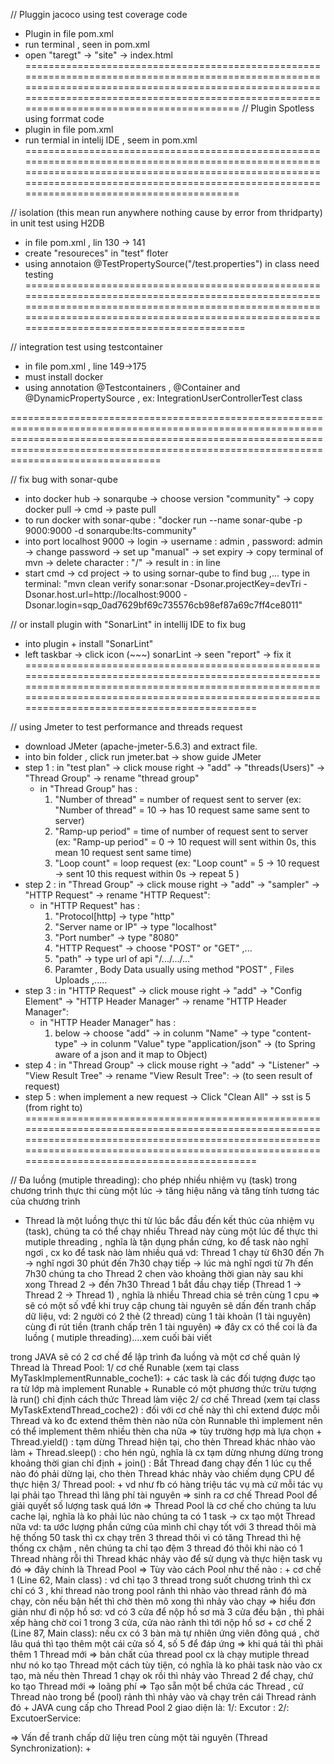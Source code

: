 // Pluggin jacoco using test coverage code 
+ Plugin in file pom.xml
+ run terminal , seen in pom.xml
+ open "taregt" -> "site" -> index.html
=================================================================================================================================================================================================================================================
// Plugin Spotless  using forrmat code
+ plugin in file pom.xml
+ run termial in intelij IDE , seem in pom.xml
=================================================================================================================================================================================================================================================

// isolation (this mean run anywhere nothing cause by error from thridparty) in unit test using H2DB
+ in file pom.xml , lin 130 -> 141
+ create "resoureces" in "test" floter 
+ using annotaion @TestPropertySource("/test.properties") in class need testing
==================================================================================================================================================================================================================================================

// integration test using testcontainer
+ in file pom.xml , line 149->175 
+ must install docker
+ using annotation @Testcontainers , @Container and @DynamicPropertySource , ex: IntegrationUserControllerTest class

==================================================================================================================================================================================================================================================

// fix bug with sonar-qube 
+ into docker hub -> sonarqube -> choose version "community" -> copy docker pull -> cmd -> paste pull 
+ to run docker with sonar-qube : "docker run --name sonar-qube -p 9000:9000 -d sonarqube:lts-community"
+ into port localhost 9000 -> login ->  username : admin , password: admin -> change password -> set up "manual" -> set expiry -> copy terminal of mvn -> delete character : "/" ->  result in : in line 
+ start cmd -> cd project -> to using sornar-qube to find bug ,... type in terminal: "mvn clean verify sonar:sonar -Dsonar.projectKey=devTri -Dsonar.host.url=http://localhost:9000 -Dsonar.login=sqp_0ad7629bf69c735576cb98ef87a69c7ff4ce8011"

// or install plugin with "SonarLint" in intellij IDE to fix bug
+ into plugin + install "SonarLint" 
+ left taskbar -> click icon (~~~) sonarLint -> seen "report" -> fix it
====================================================================================================================================================================================================================================================

// using Jmeter to test performance and threads request
+ download JMeter (apache-jmeter-5.6.3) and extract file.
+ into bin folder , click run jmeter.bat -> show guide JMeter
+ step 1 : in "test plan" -> click mouse right -> "add" -> "threads(Users)" -> "Thread Group" -> rename "thread group"
	+ in "Thread Group" has :
		1. "Number of thread" = number of request sent to server (ex: "Number of thread" = 10 -> has 10 request same same sent to server)
		2. "Ramp-up period" = time of number of request sent to server (ex: "Ramp-up period" = 0 -> 10 request will sent within 0s, this mean 10 request sent same time)
		3. "Loop count" = loop request (ex: "Loop count" = 5 -> 10 request -> sent 10 this request within 0s -> repeat 5 )
+ step 2 : in "Thread Group" -> click mouse right -> "add" -> "sampler" -> "HTTP Request" -> rename "HTTP Request":
	+ in "HTTP Request" has :
		1. "Protocol[http] -> type "http"
		2. "Server name or IP" -> type "localhost"
		3. "Port number" -> type "8080"
		4. "HTTP Request" -> choose "POST" or "GET" ,...
		5. "path" -> type url of api "/.../.../..."
		6. Paramter , Body Data usually using method "POST" , Files Uploads ,.....
+ step 3 : in "HTTP Request" -> click mouse right -> "add" -> "Config Element" -> "HTTP Header Manager" -> rename "HTTP Header Manager":
	+ in "HTTP Header Manager" has :
		1. below -> choose "add" -> in colunm "Name" -> type "content-type" -> in colunm "Value" type "application/json" 
		-> (to Spring aware of a json and it map to Object)
+  step 4 : in "Thread Group" -> click mouse right -> "add" -> "Listener" -> "View Result Tree" -> rename "View Result Tree":
		-> (to seen result of request)
+ step 5 : when implement a new request -> Click "Clean All" -> sst is 5 (from right to)
====================================================================================================================================================================================================================================================

// Đa luồng (mutiple threading): cho phép nhiều nhiệm vụ (task) trong chương trình thực thi cùng một lúc -> tăng hiệu năng và tăng tính tương tác của chương trình 
+ Thread là một luồng thực thi từ lúc bắc đầu đến kết thúc của nhiệm vụ (task), chúng ta có thể chạy nhiều Thread này cùng một lúc để thực thi
	mutiple threading , nghĩa là tận dụng phần cứng, ko để task nào nghĩ ngơi , cx ko để task nào làm nhiều quá
	vd: Thread 1 chạy từ 6h30 đến 7h -> nghĩ ngơi 30 phút đến 7h30 chạy tiếp -> lúc mà nghĩ ngơi từ 7h đến 7h30 chúng ta cho Thread 2 chen vào khoảng thời gian này
		sau khi xong Thread 2 -> đến 7h30 Thread 1 bắt đầu chạy tiếp (Thread 1 -> Thread 2 -> Thread 1) , nghĩa là nhiều Thread chia sẻ trên cùng 1 cpu
	=> sẽ có một số vđề khi truy cập chung tài nguyên sẽ dấn đến tranh chấp dữ liệu, 
		vd: 2 người có 2 thẻ (2 thread) cùng 1 tài khoản (1 tài nguyên) cùng đi rút tiền (tranh chấp trên 1 tài nguyên) => đây cx có thể coi là đa luồng ( mutiple threading)....xem cuối bài viết
 
trong JAVA sẽ có 2 cơ chế để lập trình đa luồng và một cơ chế quản lý Thread là Thread Pool:
    1/ cơ chế Runable (xem tại class MyTaskImplementRunnable_coche1):
	+ các task là các đối tượng được tạo ra từ lớp mà implement Runable
	+ Runable có một phương thức trừu tượng là run() chỉ định cách thức Thread làm việc
    2/ cơ chế Thread (xem tại class MyTaskExtendThread_coche2) : đối với cơ chế này thì chỉ extend được mỗi Thread và ko đc extend thêm thèn nào nữa còn Runnable thì implement nên có thể implement thêm nhiều thèn cha nữa => tùy trường hợp mà lựa chọn
	+ Thread.yield() : tạm dừng Thread hiện tại, cho thèn Thread khác nhào vào làm
	+ Thread.sleep() : cho hén ngủ, nghĩa là cx tạm dừng nhưng dừng trong khoảng thời gian chỉ định
	+ join() : Bắt Thread đang chạy đến 1 lúc cụ thể nào đó phải dừng lại, cho thèn Thread khác nhảy vào chiếm dụng CPU để thực hiện
    3/ Thread pool:
	+ vd như fb có hàng triệu tác vụ mà cứ mỗi tác vụ lại phải tạo Thread thì lãng phí tài nguyên => sinh ra cơ chế Thread Pool để giải quyết số lượng task quá lớn
	=> Thread Pool là cơ chế cho chúng ta lưu cache lại, nghĩa là ko phải lúc nào chúng ta có 1 task -> cx tạo một Thread nữa 
		vd: ta ước lượng phần cứng của mình chỉ chạy tốt với 3 thread thôi mà hệ thống 50 task thì cx chạy trên 3 thread thôi vì có tăng Thread thì hệ thống cx chậm , 
		    nên chúng ta chỉ tạo đệm 3 thread đó thôi khi nào có 1 Thread nhàng rỗi thì Thread khác nhảy vào để sử dụng và thực hiện task vụ đó => đây chính là Thread Pool
	=> Tùy vào cách Pool như thế nào :
		+ cơ chế 1 (Line 62, Main class) : vd chỉ tạo 3 thread trong suốt chương trình thì cx chỉ có 3 , khi thread nào trong pool rảnh thì nhào vào thread rảnh đó mà chạy, còn nếu bận hết thì chờ thèn mô xong thì nhảy vào chạy
			=> hiểu đơn giản như đi nộp hồ sơ: vd có 3 cửa để nộp hồ sơ mà 3 cửa đều bận , thì phải xếp hàng chờ coi 1 trong 3 cửa, cửa nào rảnh thì tới nộp hồ sơ
		+ cơ chế 2 (Line 87, Main class): nếu cx có 3 bàn mà tự nhiên ứng viên đông quá , chờ lâu quá thì tạo thêm một cái cửa số 4, số 5 để đáp ứng => khi quá tải thì phải thêm 1 Thread mới 
	=> bản chất của thread pool cx là chạy mutiple thread như nó ko tạo Thread một cách tùy tiện, có nghĩa là ko phải task nào vào cx tạo, mà nếu thèn Thread 1 chạy ok rồi thì nhảy vào Thread 2 để chạy, chứ ko tạo Thread mới => loãng phí
	=> Tạo sẵn một bể chứa các Thread , cứ Thread nào trong bể (pool) rảnh thì nhảy vào và chạy trên cái Thread rảnh đó
	+ JAVA cung cấp cho Thread Pool 2 giao diện là:
		1/: Excutor :
		2/: ExcutoerService: 

=> Vấn đề tranh chấp dữ liệu tren cùng một tài nguyên (Thread Synchronization):
	+

